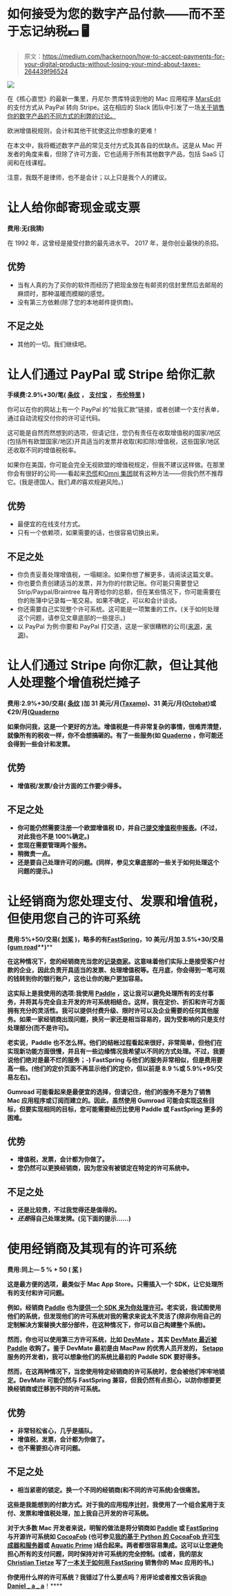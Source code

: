 # 如何接受为您的数字产品付款——而不至于忘记纳税💵 🖥

> 原文：<https://medium.com/hackernoon/how-to-accept-payments-for-your-digital-products-without-losing-your-mind-about-taxes-264439f96524>

![](img/ea466862c19a6cbb26736eee60862993.png)

在《核心直觉》的最新一集里，丹尼尔·贾库特谈到他的 Mac 应用程序 [MarsEdit](https://red-sweater.com/marsedit/) 的支付方式从 PayPal 转向 Stripe。这在相应的 Slack 团队中引发了一场[关于销售你的数字产品的不同方式的利弊的讨论。](http://chat.coreint.org/)

欧洲增值税规则，会计和其他干扰使这比你想象的更难！

在本文中，我将概述数字产品的常见支付方式及其各自的优缺点。这是从 Mac 开发者的角度来看，但除了许可方面，它也适用于所有其他数字产品，包括 SaaS 订阅和在线课程。

注意，我既不是律师，也不是会计；以上只是我个人的建议。

# 让人给你邮寄现金或支票

**费用:无(我猜)**

在 1992 年，这曾经是接受付款的最先进水平。
2017 年，是你创业最快的杀招。

## 优势

*   当有人真的为了买你的软件而经历了把现金放在有邮资的信封里然后去邮局的麻烦时，那种温暖而模糊的感觉。
*   没有第三方依赖(除了您的本地邮件提供商)。

## 不足之处

*   其他的一切。我们继续吧。

# 让人们通过 PayPal 或 Stripe 给你汇款

**手续费:2.9%+30/笔(** [**条纹**](https://stripe.com/us/pricing) **，** [**支付宝**](https://www.paypal.com/us/webapps/mpp/paypal-fees) **，** [**布伦特里**](https://www.braintreepayments.com/braintree-pricing) **)**

你可以在你的网站上有一个 PayPal 的“给我汇款”链接，或者创建一个支付表单，通过自动流程交付你的许可证代码。

这可能是自然而然想到的选项，但请记住，您仍有责任在收取增值税的国家/地区(包括所有欧盟国家/地区)开具适当的发票并收取(和扣除)增值税，这些国家/地区还收取不同的增值税税率。

如果你在美国，你可能会完全无视欧盟的增值税规定，但我不建议这样做。在那里你会有很好的公司——看起来[恐慌](https://panic.com/)和[Omni 集团](https://www.omnigroup.com/)就有这种方法——但我仍然不推荐它。(我是德国人。我们*真的*喜欢规避风险。)

## 优势

*   最便宜的在线支付方式。
*   只有一个依赖项，如果需要的话，也很容易切换出来。

## 不足之处

*   你负责妥善处理增值税，一塌糊涂。如果你想了解更多，请阅读这篇文章。
*   你也要负责创建适当的发票，并为你的付款记账。你可能只需要登记 Strip/Paypal/Braintree 每月寄给你的总额，但在某些情况下，你可能需要在你的账簿中记录每一笔交易。如果不确定，可以和会计谈谈。
*   你还需要自己实现整个许可系统。这可能是一项繁重的工作。(关于如何处理这个问题，请参见文章底部的一些提示。)
*   以 PayPal 为例:你要和 PayPal 打交道，这是一家很糟糕的公司([来源](https://gizmodo.com/i-cant-afford-not-to-have-that-money-the-worst-paypa-1705854399)，[来源](http://www.screw-paypal.com/horror_stories/horror_stories.html))。

# 让人们通过 Stripe 向你汇款，但让其他人处理整个增值税烂摊子

**费用:2.9%+30/交易(** [**条纹**](https://stripe.com/us/pricing) **)加 31 美元/月(**[**Taxamo**](https://www.taxamo.com/)**)、31 美元/月(**[**Octobat**](https://www.octobat.com/pricing)**)或€29/月(**[**Quaderno**](https://quaderno.io/pricing/)

**如果你问我，这是一个更好的方法。增值税是一件非常复杂的事情，很难弄清楚，就像所有的税收一样，你不会想搞砸的。有了一些服务(如 [Quaderno](https://quaderno.io/pricing/) ，你可能还会得到一些会计和发票。**

## **优势**

*   **增值税/发票/会计方面的工作要少得多。**

## **不足之处**

*   **你可能仍然需要注册一个欧盟增值税 ID，并自己[提交增值税申报表](https://help.sendowl.com/help/submitting-a-vat-moss-return)。(不过，对此我也不是 100%确定。)**
*   **您现在需要管理两个服务。**
*   **稍微贵一点。**
*   **还是要自己处理许可的问题。(同样，参见文章底部的一些关于如何处理这个问题的提示。)**

# **让经销商为您处理支付、发票和增值税，但使用您自己的许可系统**

****费用:5%+50/交易(** [**划桨**](https://timingapp.com/paddle) **)，略多的有**[**FastSpring**](https://fastspring.com/pricing/)**，10 美元/月加 3.5%+30/交易(**[**gum road**](https://gumroad.com/features/pricing)**)****

**在这种情况下，您的经销商充当您的[记录商家](https://paddle.com/taxes-fraud-compliance)。这意味着他们实际上是接受客户付款的企业，因此负责开具适当的发票、处理增值税等。在月底，你会得到一笔可观的钱转到你的银行账户，这也让你的账户更加容易。**

**这实际上是我使用的选项:我使用 [Paddle](https://timingapp.com/paddle) ，这让我可以避免处理所有的支付事务，并将其与完全自主开发的许可系统相结合。这样，我在定价、折扣和许可方面拥有充分的灵活性。我可以提供付费升级、限时许可以及企业需要的任何其他服务。如果一家经销商出现问题，换另一家还是相当容易的，因为受影响的只是支付处理部分(而不是许可)。**

**老实说，Paddle 也不怎么样。他们的结帐过程看起来很好，非常简单，但他们在实现新功能方面很慢，并且有一些边缘情况我希望以不同的方式处理。不过，我要说他们绝对是最不烂的服务；-) FastSpring 与他们的服务非常相似，但是费用要高一些。(他们的定价页面不再显示他们的定价，但以前是 8.9 %或 5.9%+95/交易左右)。**

**Gumroad 可能看起来是最便宜的选择，但请记住，他们的服务不是为了销售 Mac 应用程序或订阅而建立的。因此，虽然使用 Gumroad 可能会实现这些目标，但要实现相同的目标，您可能需要经历比使用 Paddle 或 FastSpring 更多的困难。**

## **优势**

*   **增值税，发票，会计都为你做了。**
*   **您仍然可以更换经销商，因为您没有被锁定在特定的许可系统中。**

## **不足之处**

*   **还是比较贵，不过我觉得还是值得的。**
*   ***还是*得自己处理发牌。(见下面的提示……)**

# **使用经销商及其现有的许可系统**

****费用:同上— 5 % + 50 (** [**桨**](https://timingapp.com/paddle) **)****

**这是最方便的选项，最类似于 Mac App Store。只需插入一个 SDK，让它处理所有的支付和许可问题。**

**例如，经销商 [Paddle](https://timingapp.com/paddle) 也为[提供一个 SDK 来为你处理许可](https://paddle.com/docs/introduction-mac)。老实说，我试图使用他们的系统，但发现他们的许可系统对我的需求来说太不灵活了(除非你用自己的定制解决方案替换大部分部件，在这种情况下，你可以自己构建整个系统)。**

**然而，你也可以使用第三方许可系统，比如 [DevMate](https://devmate.com/) 。其实 [DevMate 最近被 Paddle](https://devmate.com/faq) 收购了。鉴于 DevMate 最初是由 MacPaw 的优秀人员开发的， [Setapp](https://timingapp.com/setapp) 服务的开发者)，我可以想象他们的系统比最初的 Paddle SDK 要好得多。**

**然而，在这两种情况下，当您使用特定经销商的许可系统时，您会被他们牢牢地锁定。DevMate 可能仍然与 FastSpring 兼容，但我仍然有点担心，以防你想要更换经销商或迁移到不同的许可系统。**

## **优势**

*   **非常轻松省心，几乎是插队。**
*   **增值税，发票，会计都为你做了。**
*   **也不需要担心许可问题。**

## **不足之处**

*   **相当紧密的锁定。换一个不同的经销商(和不同的许可系统)会很痛苦。**

**这些是我能想到的付款方式。对于我的应用程序[计时](https://timingapp.com)，我使用了一个组合[桨](https://timingapp.com/paddle)用于支付、发票和增值税处理，加上我自己开发的许可系统。**

**对于大多数 Mac 开发者来说，明智的做法是将分销商如 [Paddle](https://timingapp.com/paddle) 或 [FastSpring](https://fastspring.com/pricing/) 与开源许可系统如 [CocoaFob](https://github.com/glebd/cocoafob) (也可参见[我的基于 Python 的 CocoaFob 许可生成器和服务器](https://github.com/MrMage/cocoafob/tree/python-cache-keys/python)或 [Aquatic Prime](https://github.com/bdrister/AquaticPrime) )结合起来。两者都很容易集成。这可以让您避免担心所有的支付问题，同时保持对许可系统的完全控制。(或者，我的朋友 [Christian Tietze](https://christiantietze.de/) 写了[一本关于如何用 FastSpring](https://christiantietze.de/books/make-money-outside-mac-app-store-fastspring/) 销售你的 Mac 应用的书。)**

**你使用什么样的许可系统？我错过了什么要点吗？用评论或者推文告诉我[**@ Daniel _ a _ a**](https://twitter.com/daniel_a_a)**！****